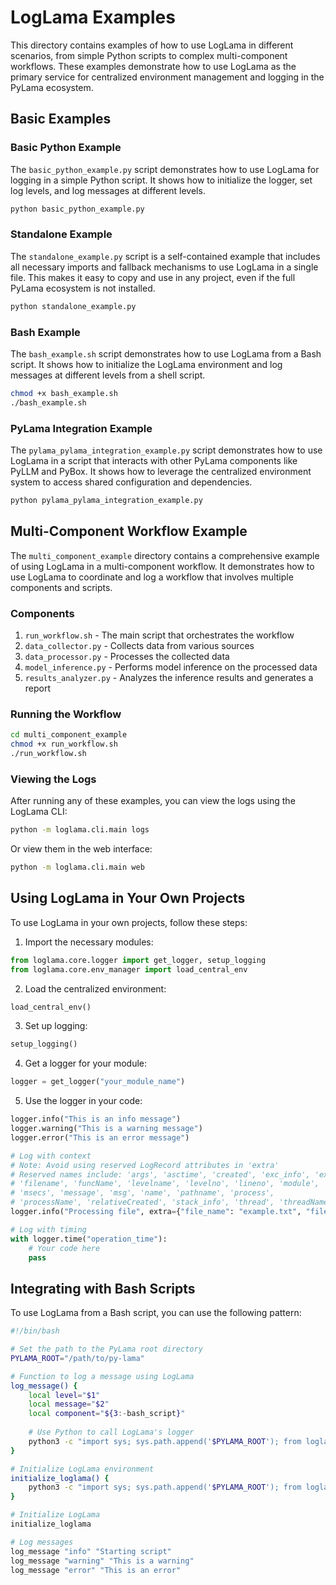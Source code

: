 # LogLama Examples

This directory contains examples of how to use LogLama in different scenarios, from simple Python scripts to complex multi-component workflows. These examples demonstrate how to use LogLama as the primary service for centralized environment management and logging in the PyLama ecosystem.

## Basic Examples

### Basic Python Example

The `basic_python_example.py` script demonstrates how to use LogLama for logging in a simple Python script. It shows how to initialize the logger, set log levels, and log messages at different levels.

```bash
python basic_python_example.py
```

### Standalone Example

The `standalone_example.py` script is a self-contained example that includes all necessary imports and fallback mechanisms to use LogLama in a single file. This makes it easy to copy and use in any project, even if the full PyLama ecosystem is not installed.

```bash
python standalone_example.py
```

### Bash Example

The `bash_example.sh` script demonstrates how to use LogLama from a Bash script. It shows how to initialize the LogLama environment and log messages at different levels from a shell script.

```bash
chmod +x bash_example.sh
./bash_example.sh
```

### PyLama Integration Example

The `pylama_pylama_integration_example.py` script demonstrates how to use LogLama in a script that interacts with other PyLama components like PyLLM and PyBox. It shows how to leverage the centralized environment system to access shared configuration and dependencies.

```bash
python pylama_pylama_integration_example.py
```

## Multi-Component Workflow Example

The `multi_component_example` directory contains a comprehensive example of using LogLama in a multi-component workflow. It demonstrates how to use LogLama to coordinate and log a workflow that involves multiple components and scripts.

### Components

1. `run_workflow.sh` - The main script that orchestrates the workflow
2. `data_collector.py` - Collects data from various sources
3. `data_processor.py` - Processes the collected data
4. `model_inference.py` - Performs model inference on the processed data
5. `results_analyzer.py` - Analyzes the inference results and generates a report

### Running the Workflow

```bash
cd multi_component_example
chmod +x run_workflow.sh
./run_workflow.sh
```

### Viewing the Logs

After running any of these examples, you can view the logs using the LogLama CLI:

```bash
python -m loglama.cli.main logs
```

Or view them in the web interface:

```bash
python -m loglama.cli.main web
```

## Using LogLama in Your Own Projects

To use LogLama in your own projects, follow these steps:

1. Import the necessary modules:

```python
from loglama.core.logger import get_logger, setup_logging
from loglama.core.env_manager import load_central_env
```

2. Load the centralized environment:

```python
load_central_env()
```

3. Set up logging:

```python
setup_logging()
```

4. Get a logger for your module:

```python
logger = get_logger("your_module_name")
```

5. Use the logger in your code:

```python
logger.info("This is an info message")
logger.warning("This is a warning message")
logger.error("This is an error message")

# Log with context
# Note: Avoid using reserved LogRecord attributes in 'extra'
# Reserved names include: 'args', 'asctime', 'created', 'exc_info', 'exc_text',
# 'filename', 'funcName', 'levelname', 'levelno', 'lineno', 'module',
# 'msecs', 'message', 'msg', 'name', 'pathname', 'process',
# 'processName', 'relativeCreated', 'stack_info', 'thread', 'threadName'
logger.info("Processing file", extra={"file_name": "example.txt", "file_size": 1024})

# Log with timing
with logger.time("operation_time"):
    # Your code here
    pass
```

## Integrating with Bash Scripts

To use LogLama from a Bash script, you can use the following pattern:

```bash
#!/bin/bash

# Set the path to the PyLama root directory
PYLAMA_ROOT="/path/to/py-lama"

# Function to log a message using LogLama
log_message() {
    local level="$1"
    local message="$2"
    local component="${3:-bash_script}"
    
    # Use Python to call LogLama's logger
    python3 -c "import sys; sys.path.append('$PYLAMA_ROOT'); from loglama.core.logger import get_logger; logger = get_logger('$component'); logger.$level('$message')" 
}

# Initialize LogLama environment
initialize_loglama() {
    python3 -c "import sys; sys.path.append('$PYLAMA_ROOT'); from loglama.core.env_manager import load_central_env; load_central_env()"
}

# Initialize LogLama
initialize_loglama

# Log messages
log_message "info" "Starting script"
log_message "warning" "This is a warning"
log_message "error" "This is an error"
```
